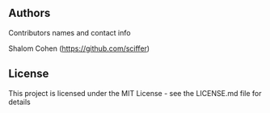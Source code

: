 ## Authors

Contributors names and contact info

Shalom Cohen (https://github.com/sciffer)

## License

This project is licensed under the MIT License - see the LICENSE.md file for details